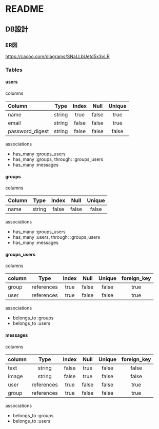 # README

## DB設計

### ER図
https://cacoo.com/diagrams/SNaLLbUetd5x3vLR

### Tables

#### users

columns

| Column          |  Type  | Index | Null  | Unique |
|:----------------|:------:|:-----:|:-----:|:------:|
| name            | string | true  | false |  true  |
| email           | string | false | false |  true  |
| password_digest | string | false | false | false  |

associations
* has_many :groups_users
* has_many :groups, through: :groups_users
* has_many :messages

#### groups

columns

| Column |  Type  | Index | Null  | Unique |
|:-------|:------:|:-----:|:-----:|:------:|
| name   | string | false | false | false  |

associations
* has_many :groups_users
* has_many :users, through: :groups_users
* has_many :messages

#### groups_users

columns

| column |    Type    | Index | Null  | Unique | foreign_key |
|:-------|:----------:|:-----:|:-----:|:------:|:-----------:|
| group  | references | true  | false | false  |    true     |
| user   | references | true  | false | false  |    true     |

associations
* belongs_to :groups
* belongs_to :users

#### messages

columns

| column |    Type    | Index | Null  | Unique | foreign_key |
|:-------|:----------:|:-----:|:-----:|:------:|:-----------:|
| text   |   string   | false | true  | false  |    false    |
| image  |   string   | false | true  | false  |    false    |
| user   | references | true  | false | false  |    true     |
| group  | references | true  | false | false  |    true     |

associations
* belongs_to :groups
* belongs_to :users
